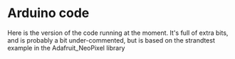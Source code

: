 # Arduino code

Here is the version of the code running at the moment. It's full of extra bits, and is probably a bit under-commented, but is based on the strandtest example in the Adafruit_NeoPixel library

